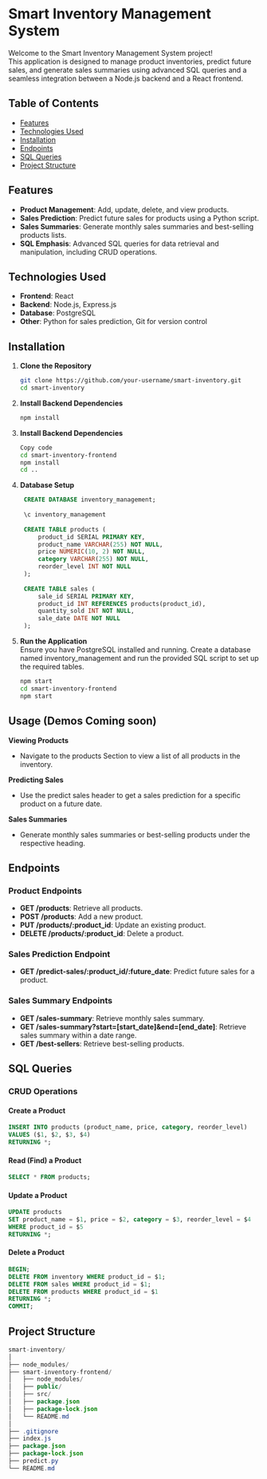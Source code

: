 # Smart Inventory Management System

Welcome to the Smart Inventory Management System project!  
This application is designed to manage product inventories, predict future sales, and generate sales summaries using advanced SQL queries and a seamless integration between a Node.js backend and a React frontend.

## Table of Contents
- [Features](#features)
- [Technologies Used](#technologies-used)
- [Installation](#installation)
- [Endpoints](#endpoints)
- [SQL Queries](#sql-queries)
- [Project Structure](#project-structure)

## Features
- **Product Management**: Add, update, delete, and view products.
- **Sales Prediction**: Predict future sales for products using a Python script.
- **Sales Summaries**: Generate monthly sales summaries and best-selling products lists.
- **SQL Emphasis**: Advanced SQL queries for data retrieval and manipulation, including CRUD operations.

## Technologies Used
- **Frontend**: React
- **Backend**: Node.js, Express.js
- **Database**: PostgreSQL
- **Other**: Python for sales prediction, Git for version control




## Installation

1. **Clone the Repository**
   ```bash
   git clone https://github.com/your-username/smart-inventory.git
   cd smart-inventory

2. **Install Backend Dependencies**
   ```bash
   npm install

3. **Install Backend Dependencies**
   ```bash
   Copy code
   cd smart-inventory-frontend
   npm install
   cd ..

4. **Database Setup**
   ```sql
    CREATE DATABASE inventory_management;
    
    \c inventory_management
    
    CREATE TABLE products (
        product_id SERIAL PRIMARY KEY,
        product_name VARCHAR(255) NOT NULL,
        price NUMERIC(10, 2) NOT NULL,
        category VARCHAR(255) NOT NULL,
        reorder_level INT NOT NULL
    );
  
    CREATE TABLE sales (
        sale_id SERIAL PRIMARY KEY,
        product_id INT REFERENCES products(product_id),
        quantity_sold INT NOT NULL,
        sale_date DATE NOT NULL
    );

5. **Run the Application**  
   Ensure you have PostgreSQL installed and running. Create a database named inventory_management and run the provided SQL script to set up the required tables.
   ```bash
   npm start
   cd smart-inventory-frontend
   npm start
## Usage (Demos Coming soon)

**Viewing Products**
- Navigate to the products Section to view a list of all products in the inventory.

**Predicting Sales**
- Use the predict sales header to get a sales prediction for a specific product on a future date.

**Sales Summaries**
- Generate monthly sales summaries or best-selling products under the respective heading.
## Endpoints

### Product Endpoints
- **GET /products**: Retrieve all products.
- **POST /products**: Add a new product.
- **PUT /products/:product_id**: Update an existing product.
- **DELETE /products/:product_id**: Delete a product.

### Sales Prediction Endpoint
- **GET /predict-sales/:product_id/:future_date**: Predict future sales for a product.

### Sales Summary Endpoints
- **GET /sales-summary**: Retrieve monthly sales summary.
- **GET /sales-summary?start=[start_date]&end=[end_date]**: Retrieve sales summary within a date range.
- **GET /best-sellers**: Retrieve best-selling products.

## SQL Queries

### CRUD Operations

#### Create a Product
```sql
INSERT INTO products (product_name, price, category, reorder_level)
VALUES ($1, $2, $3, $4)
RETURNING *;
```

#### Read (Find) a Product
```sql
SELECT * FROM products;
```


#### Update a Product
```sql
UPDATE products
SET product_name = $1, price = $2, category = $3, reorder_level = $4
WHERE product_id = $5
RETURNING *;
```


#### Delete a Product
```sql
BEGIN;
DELETE FROM inventory WHERE product_id = $1;
DELETE FROM sales WHERE product_id = $1;
DELETE FROM products WHERE product_id = $1
RETURNING *;
COMMIT;
```

## Project Structure

```java
smart-inventory/
│
├── node_modules/
├── smart-inventory-frontend/
│   ├── node_modules/
│   ├── public/
│   ├── src/
│   ├── package.json
│   ├── package-lock.json
│   └── README.md
│
├── .gitignore
├── index.js
├── package.json
├── package-lock.json
├── predict.py
└── README.md
